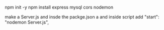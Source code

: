 npm init -y
npm install express mysql cors nodemon

make a Server.js
and insde the packge.json a and inside script add
"start": "nodemon Server.js",
